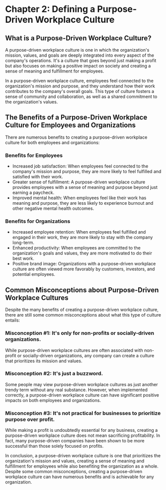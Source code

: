 Chapter 2: Defining a Purpose-Driven Workplace Culture
======================================================

What is a Purpose-Driven Workplace Culture?
-------------------------------------------

A purpose-driven workplace culture is one in which the organization's mission, values, and goals are deeply integrated into every aspect of the company's operations. It's a culture that goes beyond just making a profit but also focuses on making a positive impact on society and creating a sense of meaning and fulfillment for employees.

In a purpose-driven workplace culture, employees feel connected to the organization's mission and purpose, and they understand how their work contributes to the company's overall goals. This type of culture fosters a sense of community and collaboration, as well as a shared commitment to the organization's values.

The Benefits of a Purpose-Driven Workplace Culture for Employees and Organizations
----------------------------------------------------------------------------------

There are numerous benefits to creating a purpose-driven workplace culture for both employees and organizations:

### Benefits for Employees

* Increased job satisfaction: When employees feel connected to the company's mission and purpose, they are more likely to feel fulfilled and satisfied with their work.
* Greater sense of fulfillment: A purpose-driven workplace culture provides employees with a sense of meaning and purpose beyond just earning a paycheck.
* Improved mental health: When employees feel like their work has meaning and purpose, they are less likely to experience burnout and other negative mental health outcomes.

### Benefits for Organizations

* Increased employee retention: When employees feel fulfilled and engaged in their work, they are more likely to stay with the company long-term.
* Enhanced productivity: When employees are committed to the organization's goals and values, they are more motivated to do their best work.
* Positive brand image: Organizations with a purpose-driven workplace culture are often viewed more favorably by customers, investors, and potential employees.

Common Misconceptions about Purpose-Driven Workplace Cultures
-------------------------------------------------------------

Despite the many benefits of creating a purpose-driven workplace culture, there are still some common misconceptions about what this type of culture entails:

### Misconception #1: It's only for non-profits or socially-driven organizations.

While purpose-driven workplace cultures are often associated with non-profit or socially-driven organizations, any company can create a culture that prioritizes its mission and values.

### Misconception #2: It's just a buzzword.

Some people may view purpose-driven workplace cultures as just another trendy term without any real substance. However, when implemented correctly, a purpose-driven workplace culture can have significant positive impacts on both employees and organizations.

### Misconception #3: It's not practical for businesses to prioritize purpose over profit.

While making a profit is undoubtedly essential for any business, creating a purpose-driven workplace culture does not mean sacrificing profitability. In fact, many purpose-driven companies have been shown to be more successful than those solely focused on profits.

In conclusion, a purpose-driven workplace culture is one that prioritizes the organization's mission and values, creating a sense of meaning and fulfillment for employees while also benefiting the organization as a whole. Despite some common misconceptions, creating a purpose-driven workplace culture can have numerous benefits and is achievable for any organization.
